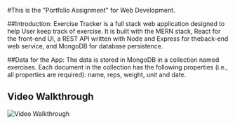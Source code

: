 #This is the "Portfolio Assignment" for Web Development.

##Introduction:
Exercise Tracker is a full stack web application designed to help User keep track of exercise. 
It is built with the MERN stack, React for the front-end UI, a REST API written with Node and Express for theback-end web service, and MongoDB for database persistence. 

##Data for the App:
The data is stored in MongoDB in a collection named exercises. Each document in the collection has the following properties (i.e., all properties are required): name, reps, weight, unit and date. 

## Video Walkthrough
<img src='http://g.recordit.co/GlMrbzWqtr.gif' title='Video Walkthrough' width='' alt='Video Walkthrough' />
